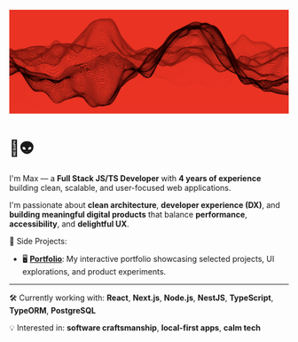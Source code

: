 ![Github Profile Banner](https://raw.githubusercontent.com/maximeconceicao/maximeconceicao/main/assets/banner.png)

# 👋👽

I'm Max — a **Full Stack JS/TS Developer** with **4 years of experience** building clean, scalable, and user-focused web applications.

I'm passionate about **clean architecture**, **developer experience (DX)**, and **building meaningful digital products** that balance **performance**, **accessibility**, and **delightful UX**.

🚀 Side Projects:

- 🖥️ [**Portfolio**](https://maximeconceicao.github.io/): My interactive portfolio showcasing selected projects, UI explorations, and product experiments.

---

🛠️ Currently working with: **React**, **Next.js**, **Node.js**, **NestJS**, **TypeScript**, **TypeORM**, **PostgreSQL**

💡 Interested in: **software craftsmanship**, **local-first apps**, **calm tech**

<!-- Let's connect on LinkedIn or Twitter (optional) -->
